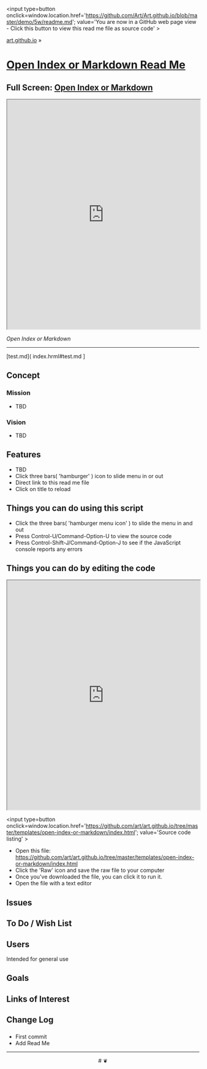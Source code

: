 ﻿<span style=display:none; >[You are now in a GitHub source code view - click this link to view Read Me file as a web page]
( https://art.github.io/demo/5w/#readme.md "View file as a web page." ) </span>
<input type=button onclick=window.location.href='https://github.com/Art/Art.github.io/blob/master/demo/5w/readme.md'; 
value='You are now in a GitHub web page view - Click this button to view this read me file as source code' >

[art.github.io]( https://art.github.io ) &raquo; 

[Open Index or Markdown Read Me]( https://art.github.io/templates/open-index-or-markdown/index.html#readme.md )
===

## Full Screen: [ Open Index or Markdown ]( https://art.github.io/templates/open-index-or-markdown/index.html )


<img src="" style=display:none; width=800 >


<iframe src=https://art.github.io/templates/open-index-or-markdown/index.html width=100% height=600px ></iframe>


_Open Index or Markdown_

***

[test.md]( index.hrml#test.md ]



## Concept



### Mission

* TBD


### Vision

* TBD

## Features

* TBD
* Click three bars( 'hamburger' ) icon to slide menu in or out
* Direct link to this read me file
* Click on title to reload 


## Things you can do using this script


* Click the three bars( 'hamburger menu icon' ) to slide the menu in and out
* Press Control-U/Command-Option-U to view the source code
* Press Control-Shift-J/Command-Option-J to see if the JavaScript console reports any errors



## Things you can do by editing the code

<iframe src='https://jaanga.github.io/cookbook-html/examples/libraries/ace-editor/ace-view-r1.html#
	https://art.github.io/templates/open-index-or-markdown/index.html' width=100% height=600 ></iframe>

<input type=button onclick=window.location.href='https://github.com/art/art.github.io/tree/master/templates/open-index-or-markdown/index.html';
value='Source code listing' >


* Open this file: https://github.com/art/art.github.io/tree/master/templates/open-index-or-markdown/index.html
* Click the 'Raw' icon and save the raw file to your computer
* Once you've downloaded the file, you can click it to run it.
* Open the file with a text editor


## Issues



## To Do / Wish List



## Users

Intended for general use


## Goals


## Links of Interest



## Change Log

### 

* First commit
* Add Read Me


***

<center title='Jaanga ~ your 3D happy place' >
# <a href=javascript:window.scrollTo(0,0); style=text-decoration:none; > ❦ </a>
</center>
